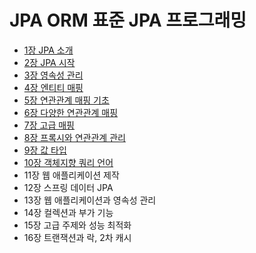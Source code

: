 # JPA ORM 표준 JPA 프로그래밍

- [1장 JPA 소개](ch01)
- [2장 JPA 시작](ch02)
- [3장 영속성 관리](ch03)
- [4장 엔티티 매핑](ch04)
- [5장 연관관계 매핑 기초](ch05)
- [6장 다양한 연관관계 매핑](ch06)
- [7장 고급 매핑](ch07)
- [8장 프록시와 연관관계 관리](ch08)
- [9장 값 타입](ch09)
- [10장 객체지향 쿼리 언어](ch10)
- 11장 웹 애플리케이션 제작
- 12장 스프링 데이터 JPA
- 13장 웹 애플리케이션과 영속성 관리
- 14장 컬렉션과 부가 기능
- 15장 고급 주제와 성능 최적화
- 16장 트랜잭션과 락, 2차 캐시

